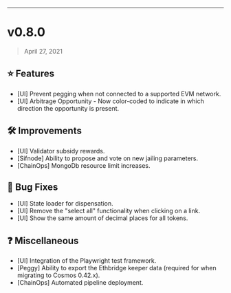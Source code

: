 
----

# v0.8.0
> April 27, 2021

## ⭐ Features

- [UI] Prevent pegging when not connected to a supported EVM network.
- [UI] Arbitrage Opportunity - Now color-coded to indicate in which direction the opportunity is present.

## 🛠 Improvements

- [UI] Validator subsidy rewards.
- [Sifnode] Ability to propose and vote on new jailing parameters.
- [ChainOps] MongoDb resource limit increases.

## 🐛 Bug Fixes

- [UI] State loader for dispensation.
- [UI] Remove the "select all" functionality when clicking on a link.
- [UI] Show the same amount of decimal places for all tokens. 

## ❓ Miscellaneous

- [UI] Integration of the Playwright test framework.
- [Peggy] Ability to export the Ethbridge keeper data (required for when migrating to Cosmos 0.42.x).
- [ChainOps] Automated pipeline deployment.

